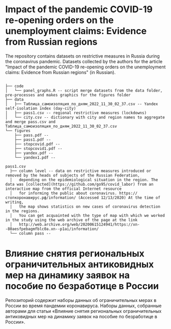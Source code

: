 # Impact of the pandemic COVID-19 re-opening orders on the unemployment claims: Evidence from Russian regions

The repository contains datasets on restrictive measures in Russia during the coronavirus pandemic. Datasets collected by the authors for the article "Impact of the pandemic COVID-19 re-opening orders on the unemployment claims: Evidence from Russian regions" (in Russian).

``` 

├── code
│   └── panel_graphs.R -- script merge datasets from the data folder, pre-processes and makes graphics for the figures folder
├── data
│   ├── Таблица_самоизоляция_по_дням_2022_11_30_02_37.csv -- Yandex self-isolation index (day-city)
│   ├── pass1.csv -- regional restrictive measures (lockdowns)
│   └── city.csv -- dictionary with city and region names to aggregate and merge pass.csv and Таблица_самоизоляция_по_дням_2022_11_30_02_37.csv
└── figures
    ├── pass.pdf -- 
    ├── pass1.pdf -- 
    ├── stopcovid.pdf -- 
    ├── stopcovid1.pdf -- 
    ├── yandex.pdf -- 
    └── yandex1.pdf -- 

pass1.csv
  ├── column level -- data on restrictive measures introduced or removed by the heads of subjects of the Russian Federation, 
  │   depending on the epidemiological situation in the region. The data was [collected](https://github.com/go95/covid_labor) from an interactive map from the official Internet resource 
  │   for informing the public about coronavirus. https://стопкоронавирус.рф/information/ (Accessed 12/13/2020) At the time of writing, 
  │   the map shows statistics on new cases of coronavirus detection in the regions. 
  │   You can get acquainted with the type of map with which we worked in the study using the web archive of the page at the link
  │   http://web.archive.org/web/20200615124941/https://xn--80aesfpebagmfblc0a.xn--p1ai/information/ 
  └── column pass -- 
  ```

# Влияние снятия региональных ограничительных антиковидных мер на динамику заявок на пособие по безработице в России 

Репозиторий содержит наборы данных об ограничительных мерах в России во время пандемии коронавируса. Наборы данных, собранные авторами для статьи «Влияние снятия региональных ограничительных антиковидных мер на динамику заявок на пособие по безработице в России».
